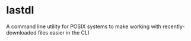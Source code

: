 # lastdl
A command line utility for POSIX systems to make working with recently-downloaded files easier in the CLI
